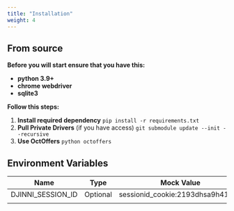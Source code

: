 ```yaml
---
title: "Installation"
weight: 4
---
```


From source
------

**Before you will start ensure that you have this:**
- **python 3.9+**
- **chrome webdriver**
- **sqlite3**

**Follow this steps:**

1) **Install required dependency**
`pip install -r requirements.txt`
2) **Pull Private Drivers** (if you have access)
`git submodule update --init --recursive`
3) **Use OctOffers**
`python octoffers`

Environment Variables
------

| Name  | Type      | Mock Value |
|-------------------|------------|-------
| DJINNI_SESSION_ID | Optional   | sessionid_cookie:2193dhsa9h419d1
|                   |            |
